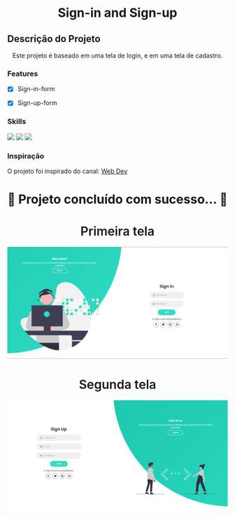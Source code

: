 <h1 align="center">Sign-in and Sign-up</h1>


## Descrição do Projeto
<p align="center">Este projeto é baseado em uma tela de login, e em uma tela de cadastro.</p>

### Features

- [x] Sign-in-form
- [x] Sign-up-form


### Skills
<div>
<img src="https://img.shields.io/badge/HTML5-E34F26?style=for-the-badge&logo=html5&logoColor=white">
<img src="https://img.shields.io/badge/CSS-1e79e2?&style=for-the-badge&logo=css3&logoColor=white">
<img src="https://img.shields.io/badge/JavaScript-F7DF1E?style=for-the-badge&logo=javascript&logoColor=black">
</div>

### Inspiração
<p> O projeto foi inspirado do canal: <a href="https://youtu.be/I5_T547tHf0">Web Dev</a></p>



<h1 align="center"> 
	 🚀 Projeto concluído com sucesso... 🚀
</h1>


<h1 align="center" style="font-weight: 600";>Primeira tela</h1>
<img src="img/img01.png">

<h1 align="center" style="font-weight: 600";>Segunda tela</h1>
<img src="img/img02.png">
